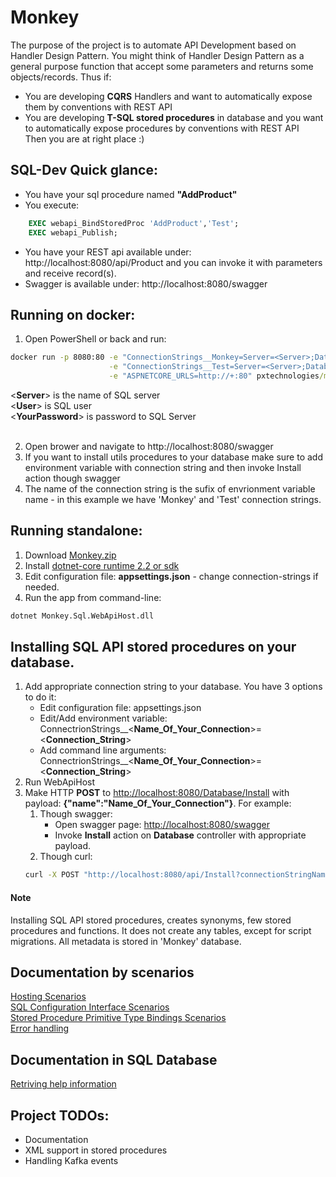 # Monkey
The purpose of the project is to automate API Development based on Handler Design Pattern. You might think of Handler Design Pattern as a general purpose function that accept some parameters and returns some objects/records. Thus if:
* You are developing **CQRS** Handlers and want to automatically expose them by conventions with REST API 
* You are developing **T-SQL stored procedures** in database and you want to automatically expose procedures by conventions with REST API <br/>
Then you are at right place :)

## SQL-Dev Quick glance:
* You have your sql procedure named **"AddProduct"**
* You execute:
```sql
	EXEC webapi_BindStoredProc 'AddProduct','Test';
	EXEC webapi_Publish;
```
* You have your REST api available under: http://localhost:8080/api/Product and you can invoke it with parameters and receive record(s).
* Swagger is available under: http://localhost:8080/swagger

## Running on docker:
1. Open PowerShell or back and run:
```cmd
docker run -p 8080:80 -e "ConnectionStrings__Monkey=Server=<Server>;Database=Monkey;User=<User>;Password=<YourPassword>" \
					  -e "ConnectionStrings__Test=Server=<Server>;Database=Test;User=<User>;Password=<YourPassword>" \
					  -e "ASPNETCORE_URLS=http://+:80" pxtechnologies/monkey
```
   \<**Server**\> is the name of SQL server <br/>
   \<**User**\> is SQL user<br/>
   \<**YourPassword**\> is password to SQL Server<br/><br/>
	
2. Open brower and navigate to http://localhost:8080/swagger
3. If you want to install utils procedures to your database make sure to add environment variable with connection string and then invoke Install action though swagger
4. The name of the connection string is the sufix of envrionment variable name - in this example we have 'Monkey' and 'Test' connection strings.

## Running standalone:
1. Download [Monkey.zip](https://github.com/pxtechnologies/Monkey/blob/master/bundle/Monkey.Sql.WebApiHost.zip)
2. Install [dotnet-core runtime 2.2 or sdk](https://dotnet.microsoft.com/download)
3. Edit configuration file: **appsettings.json** - change connection-strings if needed.
4. Run the app from command-line:
```cmd
dotnet Monkey.Sql.WebApiHost.dll
```

## Installing SQL API stored procedures on your database.
1. Add appropriate connection string to your database. You have 3 options to do it:
	- Edit configuration file: appsettings.json
	- Edit/Add environment variable: ConnectrionStrings__\<**Name_Of_Your_Connection**\>=\<**Connection_String**\>
	- Add command line arguments:  ConnectrionStrings__\<**Name_Of_Your_Connection**\>=\<**Connection_String**\>
2. Run WebApiHost
3. Make HTTP **POST** to [http://localhost:8080/Database/Install](http://localhost:8080/Database/Install) with payload: **{"name":"Name_Of_Your_Connection"}**. For example:
	1. Though swagger:
		- Open swagger page: [http://localhost:8080/swagger](http://localhost:8080/swagger) 
		- Invoke **Install** action on **Database** controller with appropriate payload.
	2. Though curl: 
	```cmd
	curl -X POST "http://localhost:8080/api/Install?connectionStringName=<Name_Of_Your_Connection>" -H "accept: application/json"
	```
#### Note
Installing SQL API stored procedures, creates synonyms, few stored procedures and functions. It does not create any tables, except for script migrations. All metadata is stored in 'Monkey' database.

## Documentation by scenarios
[Hosting Scenarios](https://github.com/pxtechnologies/Monkey/blob/master/src/Monkey/Docs/Bootstrapping.md)<br/>
[SQL Configuration Interface Scenarios](https://github.com/pxtechnologies/Monkey/blob/master/src/Monkey/Docs/SqlConfigurationInterface.md)<br/>
[Stored Procedure Primitive Type Bindings Scenarios](https://github.com/pxtechnologies/Monkey/blob/master/src/Monkey/Docs/PrimitiveInvocations.md)<br/>
[Error handling](https://github.com/pxtechnologies/Monkey/blob/master/src/Monkey/Docs/ErrorHandling.md)<br/>

## Documentation in SQL Database
[Retriving help information](https://github.com/pxtechnologies/Monkey/blob/master/src/Monkey/Docs/SqlHelp.md)

## Project TODOs:
* Documentation
* XML support in stored procedures
* Handling Kafka events
